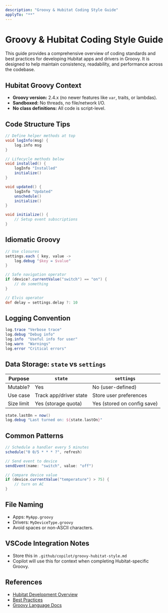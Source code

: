 ```yaml
---
description: "Groovy & Hubitat Coding Style Guide"
applyTo: "**"
---
```


# Groovy & Hubitat Coding Style Guide

This guide provides a comprehensive overview of coding standards and best practices for developing Hubitat apps and drivers in Groovy. It is designed to help maintain consistency, readability, and performance across the codebase.

## Hubitat Groovy Context

- **Groovy version:** 2.4.x (no newer features like `var`, traits, or lambdas).
- **Sandboxed:** No threads, no file/network I/O.
- **No class definitions:** All code is script-level.

## Code Structure Tips

```groovy
// Define helper methods at top
void logInfo(msg) {
    log.info msg
}

// Lifecycle methods below
void installed() {
    logInfo "Installed"
    initialize()
}

void updated() {
    logInfo "Updated"
    unschedule()
    initialize()
}

void initialize() {
    // Setup event subscriptions
}
```

## Idiomatic Groovy

```groovy
// Use closures
settings.each { key, value ->
    log.debug "$key = $value"
}

// Safe navigation operator
if (device?.currentValue("switch") == "on") {
    // do something
}

// Elvis operator
def delay = settings.delay ?: 10
```

## Logging Convention

```groovy
log.trace "Verbose trace"
log.debug "Debug info"
log.info  "Useful info for user"
log.warn  "Warnings"
log.error "Critical errors"
```

## Data Storage: `state` vs `settings`

| Purpose    | `state`                | `settings`                  |
| ---------- | ---------------------- | --------------------------- |
| Mutable?   | Yes                    | No (user-defined)           |
| Use case   | Track app/driver state | Store user preferences      |
| Size limit | Yes (storage quota)    | Yes (stored on config save) |

```groovy
state.lastOn = now()
log.debug "Last turned on: ${state.lastOn}"
```

## Common Patterns

```groovy
// Schedule a handler every 5 minutes
schedule("0 0/5 * * * ?", refresh)

// Send event to device
sendEvent(name: "switch", value: "off")

// Compare device value
if (device.currentValue("temperature") > 75) {
    // turn on AC
}
```

## File Naming

- Apps: `MyApp.groovy`
- Drivers: `MyDeviceType.groovy`
- Avoid spaces or non-ASCII characters.

## VSCode Integration Notes

- Store this in `.github/copilot/groovy-hubitat-style.md`
- Copilot will use this for context when completing Hubitat-specific Groovy.

## References

- [Hubitat Development Overview](https://docs2.hubitat.com/en/developer/overview)
- [Best Practices](https://docs2.hubitat.com/en/developer/best-practices)
- [Groovy Language Docs](http://groovy-lang.org/syntax.html)

